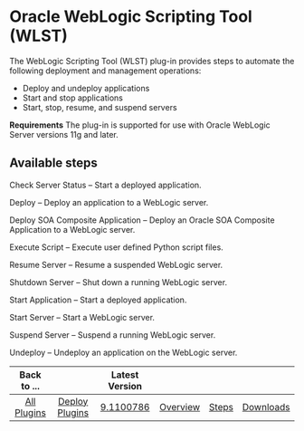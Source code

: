 
Oracle WebLogic Scripting Tool (WLST)
=====================================


The WebLogic Scripting Tool (WLST) plug-in provides steps to automate the following deployment and management 
operations:


* Deploy and undeploy applications
* Start and stop applications
* Start, stop, resume, and suspend 
servers


**Requirements** The plug-in is supported for use with Oracle WebLogic Server versions 11g and later.




Available steps
---------------


Check Server Status – Start a deployed application.


Deploy – Deploy an application 
to a WebLogic server.


Deploy SOA Composite Application – Deploy an Oracle SOA Composite Application to a WebLogic 
server.


Execute Script – Execute user defined Python script files.


Resume Server – Resume a suspended WebLogic 
server.


Shutdown Server – Shut down a running WebLogic server.


Start Application – Start a deployed application.



Start Server – Start a WebLogic server.


Suspend Server – Suspend a running WebLogic server.


Undeploy – Undeploy an 
application on the WebLogic server.





|Back to ...||Latest Version||||
| :---: | :---: | :---: | :---: | :---: | :---: |
|[All Plugins](../../index.md)|[Deploy Plugins](../README.md)|[9.1100786](https://raw.githubusercontent.com/UrbanCode/IBM-UCD-PLUGINS/main/files/WebLogic-WLST/WebLogic-WLST-9.1100786.zip)|[Overview](overview.md)|[Steps](steps.md)|[Downloads](downloads.md)|
